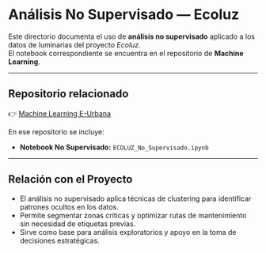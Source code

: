 # Análisis No Supervisado — Ecoluz

Este directorio documenta el uso de **análisis no supervisado** aplicado a los datos de luminarias del proyecto *Ecoluz*.  
El notebook correspondiente se encuentra en el repositorio de **Machine Learning**.

---

## Repositorio relacionado

👉 [Machine Learning E-Urbana](https://github.com/eurbana-dev/Machine-Learning-E-Urbana.git)

En ese repositorio se incluye:

- **Notebook No Supervisado:** `ECOLUZ_No_Supervisado.ipynb`

---

## Relación con el Proyecto

- El análisis no supervisado aplica técnicas de clustering para identificar patrones ocultos en los datos.  
- Permite segmentar zonas críticas y optimizar rutas de mantenimiento sin necesidad de etiquetas previas.  
- Sirve como base para análisis exploratorios y apoyo en la toma de decisiones estratégicas.
